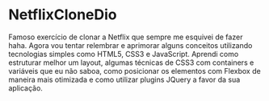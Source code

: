# NetflixCloneDio
Famoso exercício de clonar a Netflix que sempre me esquivei de fazer haha. Agora vou tentar relembrar e aprimorar alguns conceitos utilizando tecnologias simples como HTML5, CSS3 e JavaScript. Aprendi como estruturar melhor um layout, algumas técnicas de CSS3 com containers e variáveis que eu não saboa, como posicionar os elementos com Flexbox de maneira mais otimizada e como utilizar plugins JQuery a favor da sua aplicação.

